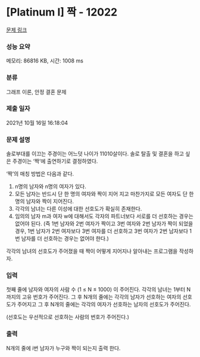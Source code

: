 # [Platinum I] 짝 - 12022 

[문제 링크](https://www.acmicpc.net/problem/12022) 

### 성능 요약

메모리: 86816 KB, 시간: 1008 ms

### 분류

그래프 이론, 안정 결혼 문제

### 제출 일자

2021년 10월 16일 16:18:04

### 문제 설명

<p>솔로부대를 이끄는 주경이는 어느덧 나이가 11010살이다. 솔로 탈출 및 결혼을 하고 싶은 주경이는 ‘짝’에 출연하기로 결정하였다.</p>

<p>‘짝’의 매칭 방법은 다음과 같다.</p>

<ol>
	<li>n명의 남자와 n명의 여자가 있다.</li>
	<li>모든 남자는 반드시 단 한 명의 여자와 짝이 지어 지고 마찬가지로 모든 여자도 단 한 명의 남자와 짝이 지어진다.</li>
	<li>각각의 남녀는 다른 이성에 대한 선호도가 확실히 존재한다.</li>
	<li>임의의 남자 m과 여자 w에 대해서도 각자의 파트너보다 서로를 더 선호하는 경우는 없어야 된다. (즉 1번 남자와 2번 여자가 짝이고 3번 여자와 2번 남자가 짝이 되었을 경우, 1번 남자가 2번 여자보다 3번 여자를 더 선호하고 3번 여자가 2번 남자보다 1번 남자를 더 선호하는 경우는 없어야 한다.)</li>
</ol>

<p>각각의 남녀의 선호도가 주어졌을 때 짝이 어떻게 지어지나 알아내는 프로그램을 작성하자.</p>

### 입력 

 <p>첫째 줄에 남자와 여자의 사람 수 (1 ≤ N ≤ 1000) 이 주어진다. 각각의 남녀는 1부터 N까지의 고유 번호가 주어진다. 그 후 N개의 줄에는 각각의 남자가 선호하는 여자의 선호도가 주어지고 그 후 N개의 줄에는 각각의 여자가 선호하는 남자의 선호도가 주어진다.</p>

<p>(선호도는 우선적으로 선호하는 사람의 번호가 주어진다.)</p>

### 출력 

 <p>N개의 줄에 i번 남자가 누구와 짝이 되는지 출력 한다.</p>

